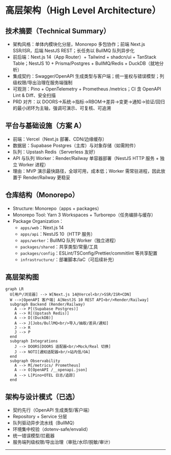 # 高层架构（High Level Architecture）

## 技术摘要（Technical Summary）
- 架构风格：单体内模块化分层，Monorepo 多包协作；前端 Next.js SSR/ISR，后端 NestJS REST；长任务以 BullMQ 队列异步化
- 前后端：Next.js 14（App Router）+ Tailwind + shadcn/ui + TanStack Table；NestJS 10 + Prisma/Postgres + BullMQ/Redis + DuckDB（就地分析）
- 集成契约：Swagger/OpenAPI 生成类型与客户端；统一鉴权与错误模型；列级权限/导出治理在服务端强制
- 可观测：Pino + OpenTelemetry + Prometheus /metrics；CI 含 OpenAPI Lint & Diff、安全扫描
- PRD 对齐：以 DOORS→系统→指标→RBOM→差异→变更→通知→验证/回归 的最小闭环为主轴，强调可演示、可复核、可追溯

## 平台与基础设施（方案 A）
- 前端：Vercel（Next.js 部署、CDN/边缘缓存）
- 数据层：Supabase Postgres（主库）与对象存储（如需附件）
- 队列：Upstash Redis（Serverless 友好）
- API 与队列 Worker：Render/Railway 单容器部署（NestJS HTTP 服务 + 独立 Worker 进程）
- 理由：MVP 演示最快路径，全球可用，成本低；Worker 需常驻进程，因此放置于 Render/Railway 更稳妥

## 仓库结构（Monorepo）
- Structure: Monorepo（apps + packages）
- Monorepo Tool: Yarn 3 Workspaces + Turborepo（任务编排与缓存）
- Package Organization：
  - `apps/web`：Next.js 14
  - `apps/api`：NestJS 10（HTTP 服务）
  - `apps/worker`：BullMQ 队列 Worker（独立进程）
  - `packages/shared`：共享类型/常量/工具
  - `packages/config`：ESLint/TSConfig/Prettier/commitlint 等共享配置
  - `infrastructure/`：部署脚本/IaC（可后续补充）

## 高层架构图
```mermaid
graph LR
  U[用户/浏览器] --> W[Next.js 14@Vercel<br/>SSR/ISR+CDN]
  W -->|OpenAPI 客户端| A[NestJS 10 REST API<br/>Render/Railway]
  subgraph Backend (Render/Railway)
    A --> P[(Supabase Postgres)]
    A --> R[(Upstash Redis)]
    A --> D[(DuckDB)]
    A --> J[Jobs/BullMQ<br/>导入/抽取/差异/通知]
    J --> R
    J --> P
  end
  subgraph Integrations
    J --> DOORS[DOORS 适配器<br/>Mock/Real 切换]
    J --> NOTI[通知适配器<br/>站内信/OA]
  end
  subgraph Observability
    A --> M[/metrics/ Prometheus]
    A --> O[OpenAPI /__openapi.json]
    A --> L[Pino+OTEL 日志/追踪]
  end
```

## 架构与设计模式（已选）
- 契约先行（OpenAPI 生成类型/客户端）
- Repository + Service 分层
- 队列驱动异步流水线（BullMQ）
- 环境集中校验（dotenv-safe/envalid）
- 统一错误模型/拦截器
- 服务端列级权限/导出治理（审批/水印/脱敏/审计）

---
